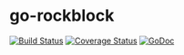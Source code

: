 # go-rockblock
[![Build Status](https://travis-ci.org/JanBerktold/go-rockblock.svg)](https://travis-ci.org/JanBerktold/go-rockblock) [![Coverage Status](https://coveralls.io/repos/JanBerktold/go-rockblock/badge.svg?branch=master)](https://coveralls.io/r/JanBerktold/go-rockblock?branch=master) [![GoDoc](https://godoc.org/github.com/JanBerktold/go-rockblock?status.svg)](https://godoc.org/github.com/JanBerktold/go-rockblock)
